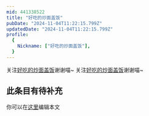 ```yaml
---
mid: 441338522
title: "好吃的炒面盖饭"
pubDate: "2024-11-04T11:22:15.799Z"
updatedDate: "2024-11-04T11:22:15.799Z"
profile:
  {
    Nickname: ["好吃的炒面盖饭"],
  }
---
```


关注[好吃的炒面盖饭](https://space.bilibili.com/441338522)谢谢喵~ 关注[好吃的炒面盖饭](https://space.bilibili.com/441338522)谢谢喵~

## 此条目有待补充
你可以在[这里](https://github.com/Yuhanawa/VTuber.ICU/edit/master/src/content/v/好吃的炒面盖饭/index.md)编辑本文
